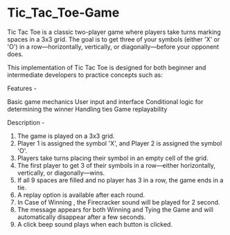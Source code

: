 # Tic_Tac_Toe-Game

Tic Tac Toe is a classic two-player game where players take turns marking spaces in a 3x3 grid. The goal is to get three of your symbols (either 'X' or 'O') in a row—horizontally, vertically, or diagonally—before your opponent does.

This implementation of Tic Tac Toe is designed for both beginner and intermediate developers to practice concepts such as:


 Features - 

Basic game mechanics
User input and interface
Conditional logic for determining the winner
Handling ties
Game replayability

Description - 

1. The game is played on a 3x3 grid.
2. Player 1 is assigned the symbol 'X', and Player 2 is assigned the symbol 'O'.
3. Players take turns placing their symbol in an empty cell of the grid.
4. The first player to get 3 of their symbols in a row—either horizontally, vertically, or diagonally—wins.
5. If all 9 spaces are filled and no player has 3 in a row, the game ends in a tie.
6. A replay option is available after each round.
7. In Case of Winning , the Firecracker sound will be played for 2 second.
8. The message appears for both Winning and Tying the Game and will automatically disappear after a few seconds.
9. A click beep sound plays when each button is clicked.